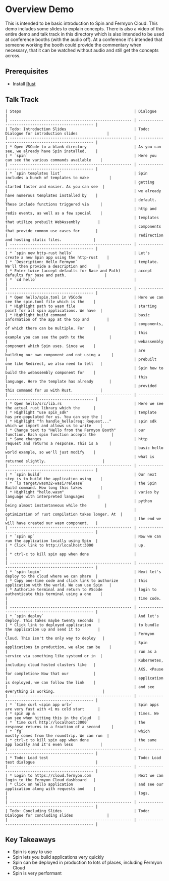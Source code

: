 # Overview Demo

This is intended to be basic introduction to Spin and Fermyon Cloud. This demo includes some slides to explain concepts. There is also a video of this entire demo and talk track in this directory which is also intended to be used at conference booths (with the audio off). At a conference it's intended that someone working the booth could provide the commentary when necessary, that it can be watched without audio and still get the concepts across.

## Prerequisites

* Install [Rust](https://www.rust-lang.org/tools/install)
  
## Talk Track

    | Steps                                                  | Dialogue                                           |
    | ------------------------------------------------------ | -------------------------------------------------- |
    | Todo: Introduction Slides                              | Todo: Dialogue for introduction slides             |
    | ------------------------------------------------------ | -------------------------------------------------- |
    | * Open VSCode to a blank directory                     | As you can see, we already have Spin installed.    |
    | * `spin`                                               | Here you can see the various commands available    |
    | ------------------------------------------------------ | -------------------------------------------------- |
    | * `spin templates list`                                | Spin includes a bunch of templates to make         |
    |                                                        | getting started faster and easier. As you can see  |
    |                                                        | we already have numerous templates installed by    |
    |                                                        | default. These include functions triggered via     |
    |                                                        | http and redis events, as well as a few special    |
    |                                                        | templates that utilize prebuilt WebAssembly        |
    |                                                        | components that provide common use cases for       |
    |                                                        | redirection and hosting static files.              |
    | ------------------------------------------------------ | -------------------------------------------------- |
    | * `spin new http-rust hello`                           | Let's create a new Spin app using the http-rust    |
    | * `Description: Hello Fermyon`                         | template. We'll then provide a description and     |
    | * Enter twice (accept defaults for Base and Path)      | accept defaults for base and path.                 |
    | * `cd hello`                                           |                                                    |
    | ------------------------------------------------------ | -------------------------------------------------- |
    | * Open hello/spin.toml in VSCode                       | Here we can see the spin.toml file which is the    |
    | * Highlight path to wasm file                          | starting point for all spin applications. We have  |
    | * Highlight build command                              | basic information of the app at the top and        |
    |                                                        | components, of which there can be multiple. For    |
    |                                                        | this example you can see the path to the           |
    |                                                        | webassembly component which Spin uses. Since we    |
    |                                                        | are building our own component and not using a     |
    |                                                        | prebuilt one like Redirect, we also need to tell   |
    |                                                        | Spin how to build the webassembly component for    |
    |                                                        | this language. Here the template has already       |
    |                                                        | provided this command for us with Rust.            |
    | ------------------------------------------------------ | -------------------------------------------------- |
    | * Open hello/src/lib.rs                                | Here we see the actual rust library which the      |
    | * Highlight "use spin_sdk"                             | template has pre-populated for us. You can see the |
    | * Highlight "fn handle_hello(req: Request..."          | spin sdk which we import and allows us to write    |
    | * Change text to "Hello from the Fermyon Booth"        | our function. Each spin function accepts the       |
    | * Save changes                                         | http request and returns a response. This is a     |
    |                                                        | basic hello world example, so we'll just modify    |
    |                                                        | what is returned slightly.                         |
    | ------------------------------------------------------ | -------------------------------------------------- |
    | * `spin build`                                         | Our next step is to build the application using    |
    | * `ls target/wasm32-wasi/release`                      | the Spin Build command. How long this takes        |
    | * Highlight "hello.wasm"                               | varies by language with interpreted languages      |
    |                                                        | python being almost instantaneous while the        |
    |                                                        | optimization of rust compilation takes longer. At  |
    |                                                        | the end we will have created our wasm component.   |
    | ------------------------------------------------------ | -------------------------------------------------- |
    | * `spin up`                                            | Now we can run the application locally using Spin  |
    | * Click link to http://localhost:3000                  | up.                                                |
    | * ctrl-c to kill spin app when done                    |                                                    |
    | ------------------------------------------------------ | -------------------------------------------------- |
    | * `spin login`                                         | Next let's deploy to the cloud where we can share  |
    | * Copy one-time code and click link to authorize       | this application with the world. We can use Spin   |
    | * Authorize terminal and return to VScode              | login to authenticate this terminal using a one    |
    |                                                        | time code.                                         |
    | ------------------------------------------------------ | -------------------------------------------------- |
    | * `spin deploy`                                        | And let's deploy. This takes maybe twenty seconds  |
    | * Click link to deployed application                   | to bundle the application up and send it to        |
    |                                                        | Fermyon Cloud. This isn't the only way to deploy   |
    |                                                        | Spin applications in production, we also can be    |
    |                                                        | run as a service via something like systemd or in  |
    |                                                        | Kubernetes, including cloud hosted clusters like   |
    |                                                        | AKS. <Pause for completion> Now that our           |
    |                                                        | application is deployed, we can follow the link    |
    |                                                        | and see everything is working.                     |
    | ------------------------------------------------------ | -------------------------------------------------- |
    | * `time curl <spin app url>`                           | Spin apps are very fast with <1 ms cold start      |
    | * spin up &                                            | times. We can see when hitting this in the cloud   |
    | * `time curl http://localhost:3000`                    | the response returns in a fraction of a second     |
    | * `fg`                                                 | which mostly comes from the roundtrip. We can run  |
    | * ctrl-c to kill spin app when done                    | the same app locally and it's even less            |
    | ------------------------------------------------------ | -------------------------------------------------- |
    | * Todo: Load test                                      | Todo: Load test dialogue                           |
    | ------------------------------------------------------ | -------------------------------------------------- |
    | * Login to https://cloud.fermyon.com                   | Next we can login to the Fermyon Cloud dashboard   |
    | * Click on hello application                           | and see our application along with requests and    |
    |                                                        | logs.                                              |
    | ------------------------------------------------------ | -------------------------------------------------- |
    | Todo: Concluding Slides                                | Todo: Dialogue for concluding slides               |
    | ------------------------------------------------------ | -------------------------------------------------- |

## Key Takeaways

* Spin is easy to use
* Spin lets you build applications very quickly
* Spin can be deployed in production to lots of places, including Fermyon Cloud
* Spin is very performant

